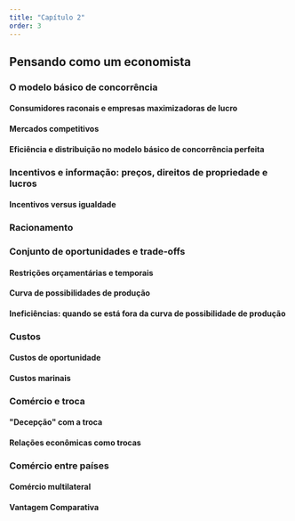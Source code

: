 ```yaml
---
title: "Capítulo 2"
order: 3
---
```

## Pensando como um economista

### O modelo básico de concorrência

#### Consumidores raconais e empresas maximizadoras de lucro

#### Mercados competitivos

#### Eficiência e distribuição no modelo básico de concorrência perfeita

### Incentivos e informação: preços, direitos de propriedade e lucros

#### Incentivos versus igualdade

### Racionamento

### Conjunto de oportunidades e trade-offs

#### Restrições orçamentárias e temporais

#### Curva de possibilidades de produção

#### Ineficiências: quando se está fora da curva de possibilidade de produção

### Custos

#### Custos de oportunidade

#### Custos marinais

### Comércio e troca

#### "Decepção" com a troca

#### Relações econômicas como trocas

### Comércio entre países

#### Comércio multilateral

#### Vantagem Comparativa
